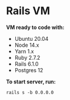 # Rails VM

**VM ready to code with:**
* Ubuntu 20.04
* Node 14.x
* Yarn 1.x
* Ruby 2.7.2
* Rails 6.1.0
* Postgres 12

**To start server, run:**
```
rails s -b 0.0.0.0
```
